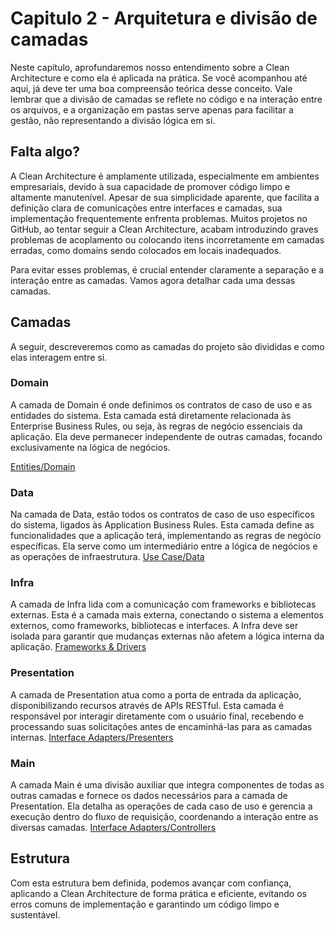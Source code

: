 # Capitulo 2 - Arquitetura e divisão de camadas
Neste capítulo, aprofundaremos nosso entendimento sobre a Clean Architecture e como ela é aplicada na prática. Se você acompanhou até aqui, já deve ter uma boa compreensão teórica desse conceito. Vale lembrar que a divisão de camadas se reflete no código e na interação entre os arquivos, e a organização em pastas serve apenas para facilitar a gestão, não representando a divisão lógica em si.

## Falta algo?

A Clean Architecture é amplamente utilizada, especialmente em ambientes empresariais, devido à sua capacidade de promover código limpo e altamente manutenível. Apesar de sua simplicidade aparente, que facilita a definição clara de comunicações entre interfaces e camadas, sua implementação frequentemente enfrenta problemas. Muitos projetos no GitHub, ao tentar seguir a Clean Architecture, acabam introduzindo graves problemas de acoplamento ou colocando itens incorretamente em camadas erradas, como domains sendo colocados em locais inadequados.

Para evitar esses problemas, é crucial entender claramente a separação e a interação entre as camadas. Vamos agora detalhar cada uma dessas camadas.

## Camadas
A seguir, descreveremos como as camadas do projeto são divididas e como elas interagem entre si.

### Domain
A camada de Domain é onde definimos os contratos de caso de uso e as entidades do sistema. Esta camada está diretamente relacionada às Enterprise Business Rules, ou seja, às regras de negócio essenciais da aplicação. Ela deve permanecer independente de outras camadas, focando exclusivamente na lógica de negócios.

[Entities/Domain](C:\Users\rodri\devs\arch\pa-igti-guia-de-referencia\service\service\src\main\java\guide\reference\domain\README.md)

### Data
Na camada de Data, estão todos os contratos de caso de uso específicos do sistema, ligados às Application Business Rules. Esta camada define as funcionalidades que a aplicação terá, implementando as regras de negócio específicas. Ela serve como um intermediário entre a lógica de negócios e as operações de infraestrutura.
[Use Case/Data](C:\Users\rodri\devs\arch\pa-igti-guia-de-referencia\service\service\src\main\java\guide\reference\data\README.md)

### Infra
A camada de Infra lida com a comunicação com frameworks e bibliotecas externas. Esta é a camada mais externa, conectando o sistema a elementos externos, como frameworks, bibliotecas e interfaces. A Infra deve ser isolada para garantir que mudanças externas não afetem a lógica interna da aplicação.
[Frameworks & Drivers](C:\Users\rodri\devs\arch\pa-igti-guia-de-referencia\service\service\src\main\java\guide\reference\infra\README.md)

### Presentation
A camada de Presentation atua como a porta de entrada da aplicação, disponibilizando recursos através de APIs RESTful. Esta camada é responsável por interagir diretamente com o usuário final, recebendo e processando suas solicitações antes de encaminhá-las para as camadas internas.
[Interface Adapters/Presenters](C:\Users\rodri\devs\arch\pa-igti-guia-de-referencia\service\service\src\main\java\guide\reference\presentation\README.md)


### Main
A camada Main é uma divisão auxiliar que integra componentes de todas as outras camadas e fornece os dados necessários para a camada de Presentation. Ela detalha as operações de cada caso de uso e gerencia a execução dentro do fluxo de requisição, coordenando a interação entre as diversas camadas.
[Interface Adapters/Controllers](C:\Users\rodri\devs\arch\pa-igti-guia-de-referencia\service\service\src\main\java\guide\reference\main\README.md)

## Estrutura

Com esta estrutura bem definida, podemos avançar com confiança, aplicando a Clean Architecture de forma prática e eficiente, evitando os erros comuns de implementação e garantindo um código limpo e sustentável.



